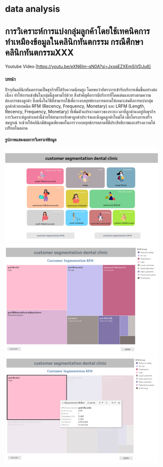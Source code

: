 # data analysis
<h1>การวิเคราะห์การแบ่งกลุ่มลูกค้าโดยใช้เทคนิคการทำเหมืองข้อมูลในคลินิกทันตกรรม กรณีศึกษา คลินิกทันตกรรมXXX </h1>
 
Youtube Video [https://youtu.be/eXN6Im-qN0A?si=JxxqEZXEmSiVDJu6]
<h3>บทนำ</h3>
<p>ปัจจุบันคลินิกทันตกรรมเป็นธุรกิจที่ได้รับความนิยมสูง โดยพบว่าอัตราการเข้ารับบริการเพิ่มขึ้นอย่างต่อเนื่อง ทำให้การแข่งขันในกลุ่มนี้สูงตามไปด้วย สิ่งสำคัญคือการมีบริการที่โดดเด่นและตรงตามความต้องการของลูกค้า ซึ่งหนึ่งในวิธีที่สามารถใช้เพื่อวางกลยุทธ์ทางการตลาดให้เหมาะสมคือการแบ่งกลุ่มลูกค้าด้วยเทคนิค RFM (Recency, Frequency, Monetary) และ LRFM (Length, Recency, Frequency, Monetary) ที่เพิ่มตัวแปรความยาวของระยะเวลาที่ลูกค้าคงอยู่กับธุรกิจ การวิเคราะห์ลูกค้าเหล่านี้ช่วยให้สามารถรักษาลูกค้าประจำและดึงดูดลูกค้าใหม่ได้ เมื่อโครงการเสร็จสมบูรณ์ จะช่วยให้คลินิกมีข้อมูลเพียงพอในการวางกลยุทธ์การตลาดที่มีประสิทธิภาพและสร้างความได้เปรียบในตลาด</p>

<h4>รูปภาพแสดงผลการวิเคราะห์ข้อมูล</h4>
<img src=https://github.com/Palita-ppp/DataAnalysis_Clinic/blob/main/%E0%B8%AB%E0%B8%99%E0%B9%89%E0%B8%B2%E0%B9%81%E0%B8%AA%E0%B8%94%E0%B8%87%E0%B8%9C%E0%B8%A5%E0%B8%81%E0%B8%B2%E0%B8%A3%E0%B8%A7%E0%B8%B4%E0%B9%80%E0%B8%84%E0%B8%A3%E0%B8%B2%E0%B8%B0%E0%B8%AB%E0%B9%8C%E0%B8%82%E0%B9%89%E0%B8%AD%E0%B8%A1%E0%B8%B9%E0%B8%A51.png>
<img src=https://github.com/Palita-ppp/DataAnalysis_Clinic/blob/main/%E0%B8%AB%E0%B8%99%E0%B9%89%E0%B8%B2%E0%B9%81%E0%B8%AA%E0%B8%94%E0%B8%87%E0%B8%9C%E0%B8%A5%E0%B8%81%E0%B8%B2%E0%B8%A3%E0%B8%A7%E0%B8%B4%E0%B9%80%E0%B8%84%E0%B8%A3%E0%B8%B2%E0%B8%B0%E0%B8%AB%E0%B9%8C%E0%B8%82%E0%B9%89%E0%B8%AD%E0%B8%A1%E0%B8%B9%E0%B8%A52.png>
<img src=https://github.com/Palita-ppp/DataAnalysis_Clinic/blob/main/%E0%B8%AB%E0%B8%99%E0%B9%89%E0%B8%B2%E0%B9%81%E0%B8%AA%E0%B8%94%E0%B8%87%E0%B8%9C%E0%B8%A5%E0%B8%81%E0%B8%B2%E0%B8%A3%E0%B8%A7%E0%B8%B4%E0%B9%80%E0%B8%84%E0%B8%A3%E0%B8%B2%E0%B8%B0%E0%B8%AB%E0%B9%8C%E0%B8%82%E0%B9%89%E0%B8%AD%E0%B8%A1%E0%B8%B9%E0%B8%A53.png>











